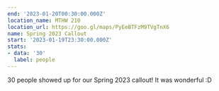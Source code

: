 ```yaml
---
end: '2023-01-20T00:30:00.000Z'
location_name: MTHW 210
location_url: https://goo.gl/maps/PyEeBTFzM9TVgTnX6
name: Spring 2023 Callout
start: '2023-01-19T23:30:00.000Z'
stats:
- data: '30'
  label: people
---
```


30 people showed up for our Spring 2023 callout! It was wonderful :D
